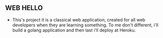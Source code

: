 WEB HELLO
---------

- This's project it is a classical web application, created for all web developers when they are learning something.
To me don't different, i'll build a golang application and then last i'll deploy at Heroku.
